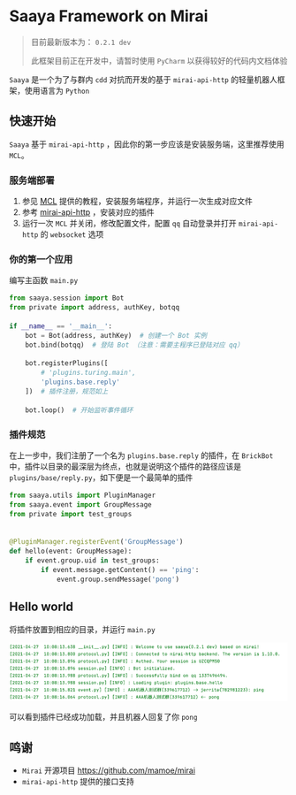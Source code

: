 # Saaya Framework on Mirai

> 目前最新版本为： `0.2.1 dev`
> 
> 此框架目前正在开发中，请暂时使用 `PyCharm` 以获得较好的代码内文档体验

`Saaya`  是一个为了与群内 `cdd` 对抗而开发的基于 `mirai-api-http` 的轻量机器人框架，使用语言为 `Python`


## 快速开始

`Saaya` 基于 `mirai-api-http` ，因此你的第一步应该是安装服务端，这里推荐使用 `MCL`。



### 服务端部署

1. 参见 [MCL](https://github.com/iTXTech/mirai-console-loader) 提供的教程，安装服务端程序，并运行一次生成对应文件
2. 参考 [mirai-api-http](https://github.com/project-mirai/mirai-api-http) ，安装对应的插件
3. 运行一次 `MCL` 并关闭，修改配置文件，配置 `qq` 自动登录并打开 `mirai-api-http` 的 `websocket` 选项



### 你的第一个应用

编写主函数 `main.py`

```python
from saaya.session import Bot
from private import address, authKey, botqq

if __name__ == '__main__':
    bot = Bot(address, authKey)  # 创建一个 Bot 实例
    bot.bind(botqq)  # 登陆 Bot （注意：需要主程序已登陆对应 qq）

    bot.registerPlugins([
        # 'plugins.turing.main',
        'plugins.base.reply'
    ])  # 插件注册，规范如上

    bot.loop()  # 开始监听事件循环
```



### 插件规范

在上一步中，我们注册了一个名为 `plugins.base.reply` 的插件，在 `BrickBot` 中，插件以目录的最深层为终点，也就是说明这个插件的路径应该是 `plugins/base/reply.py`，如下便是一个最简单的插件

```python
from saaya.utils import PluginManager
from saaya.event import GroupMessage
from private import test_groups


@PluginManager.registerEvent('GroupMessage')
def hello(event: GroupMessage):
    if event.group.uid in test_groups:
        if event.message.getContent() == 'ping':
            event.group.sendMessage('pong')
```



## Hello world

将插件放置到相应的目录，并运行 `main.py` 

![img.png](img.png)

可以看到插件已经成功加载，并且机器人回复了你 `pong`



## 鸣谢

- `Mirai` 开源项目 https://github.com/mamoe/mirai
- `mirai-api-http` 提供的接口支持


